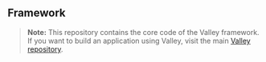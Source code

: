 ## Framework

> **Note:** This repository contains the core code of the Valley framework. If you want to build an application using Valley, visit the main [Valley repository](https://github.com/valley-framework/valley).

